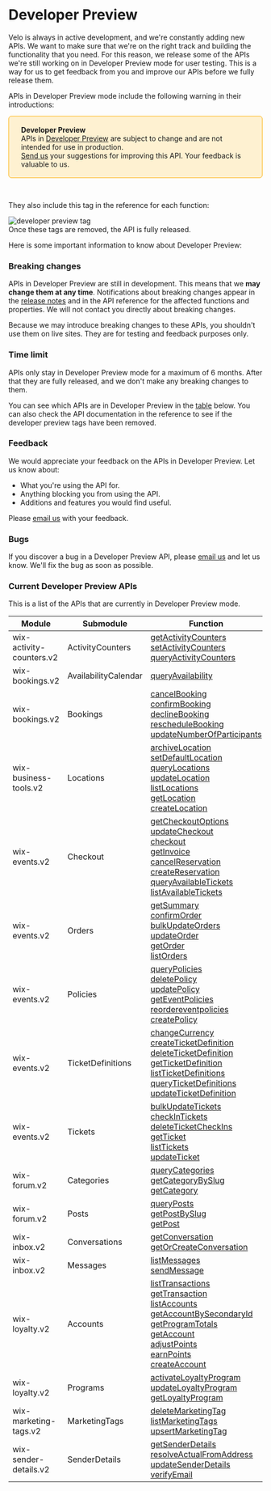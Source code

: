 


# Developer Preview


Velo is always in active development, and we're constantly adding new APIs. We want to make sure that we're on the right track and building the functionality that you need. For this reason, we release some of the APIs we're still working on in Developer Preview mode for user testing. This is a way for us to get feedback from you and improve our APIs before we fully release them.

APIs in Developer Preview mode include the following warning in their introductions:

<div style="background-color: #FEF1D1; padding: 18px 24px; border-radius: 6px; border: 1px solid #FDB10C; box-sizing: border-box; display: inline-block">
    <b>Developer Preview</b>
    <br/>
    <span>APIs in <a href="https://www.wix.com/velo/reference/api-overview/developer-preview">Developer Preview</a> are subject to change and are not intended for use in production.<br/><a href="mailto:velo-preview-feedback@wix.com">Send us</a> your suggestions for improving this API. Your feedback is valuable to us.</span>
</div>

&nbsp;


They also include this tag in the reference for each function:

![developer preview tag](https://user-images.githubusercontent.com/89579857/213133550-2b4fa3e8-e8fc-4513-a733-00abcc70925c.png)  
Once these tags are removed, the API is fully released.

Here is some important information to know about Developer Preview:

### Breaking changes 



APIs in Developer Preview are still in development. This means that we **may change them at any time**. Notifications about breaking changes appear in the [release notes](/release-notes) and in the API reference for the affected functions and properties. We will not contact you directly about breaking changes. 


Because we may introduce breaking changes to these APIs, you shouldn't use them on live sites. They are for testing and feedback purposes only.

### Time limit 
APIs only stay in Developer Preview mode for a maximum of 6 months. After that they are fully released, and we don't make any breaking changes to them.

You can see which APIs are in Developer Preview in the [table](#current-developer-preview-apis) below. You can also check the API documentation in the reference to see if the developer preview tags have been removed.

### Feedback 
We would appreciate your feedback on the APIs in Developer Preview. Let us know about:

* What you're using the API for.
* Anything blocking you from using the API.
* Additions and features you would find useful.

Please [email us](mailto:velo-preview-feedback@wix.com) with your feedback.

### Bugs 
If you discover a bug in a Developer Preview API, please [email us](mailto:velo-preview-feedback@wix.com) and let us know.  We'll fix the bug as soon as possible.

### Current Developer Preview APIs 

This is a list of the APIs that are currently in Developer Preview mode.


| Module | Submodule | Function |
|---|---|---|
| wix-activity-counters.v2 | ActivityCounters | [getActivityCounters](https://www.wix.com/velo/reference/wix-activity-counters-v2/activitycounters/getactivitycounters "anchor")<br>[setActivityCounters](https://www.wix.com/velo/reference/wix-activity-counters-v2/activitycounters/setactivitycounters "anchor")<br>[queryActivityCounters](https://www.wix.com/velo/reference/wix-activity-counters-v2/activitycounters/queryactivitycounters "anchor") |
| wix-bookings.v2 | AvailabilityCalendar | [queryAvailability](https://www.wix.com/velo/reference/wix-bookings-v2/availabilitycalendar/queryavailability "anchor") |
| wix-bookings.v2 | Bookings | [cancelBooking](https://www.wix.com/velo/reference/wix-bookings-v2/bookings/cancelbooking "anchor")<br>[confirmBooking](https://www.wix.com/velo/reference/wix-bookings-v2/bookings/confirmbooking "anchor")<br>[declineBooking](https://www.wix.com/velo/reference/wix-bookings-v2/bookings/declinebooking "anchor")<br>[rescheduleBooking](https://www.wix.com/velo/reference/wix-bookings-v2/bookings/reschedulebooking "anchor")<br>[updateNumberOfParticipants](https://www.wix.com/velo/reference/wix-bookings-v2/bookings/updatenumberofparticipants "anchor") |
| wix-business-tools.v2 | Locations | [archiveLocation](https://www.wix.com/velo/reference/wix-business-tools-v2/locations/archivelocation "anchor")<br>[setDefaultLocation](https://www.wix.com/velo/reference/wix-business-tools-v2/locations/setdefaultlocation "anchor")<br>[queryLocations](https://www.wix.com/velo/reference/wix-business-tools-v2/locations/querylocations "anchor")<br>[updateLocation](https://www.wix.com/velo/reference/wix-business-tools-v2/locations/updatelocation "anchor")<br>[listLocations](https://www.wix.com/velo/reference/wix-business-tools-v2/locations/listlocations "anchor")<br>[getLocation](https://www.wix.com/velo/reference/wix-business-tools-v2/locations/getlocation "anchor")<br>[createLocation](https://www.wix.com/velo/reference/wix-business-tools-v2/locations/createlocation "anchor") |
| wix-events.v2 | Checkout | [getCheckoutOptions](https://www.wix.com/velo/reference/wix-events-v2/checkout/getcheckoutOptions "anchor")<br>[updateCheckout](https://www.wix.com/velo/reference/wix-events-v2/checkout/updatecheckout "anchor")<br>[checkout](https://www.wix.com/velo/reference/wix-events-v2/checkout/checkout "anchor")<br>[getInvoice](https://www.wix.com/velo/reference/wix-events-v2/checkout/getinvoice "anchor")<br>[cancelReservation](https://www.wix.com/velo/reference/wix-events-v2/checkout/cancelreservation "anchor")<br>[createReservation](https://www.wix.com/velo/reference/wix-events-v2/checkout/createreservation "anchor")<br>[queryAvailableTickets](https://www.wix.com/velo/reference/wix-events-v2/checkout/queryavailabletickets "anchor")<br>[listAvailableTickets](https://www.wix.com/velo/reference/wix-events-v2/checkout/listavailabletickets "anchor") |
| wix-events.v2 | Orders | [getSummary](https://www.wix.com/velo/reference/wix-events-v2/orders/getsummary "anchor")<br>[confirmOrder](https://www.wix.com/velo/reference/wix-events-v2/orders/confirmorder "anchor")<br>[bulkUpdateOrders](https://www.wix.com/velo/reference/wix-events-v2/orders/bulkupdateorders "anchor")<br>[updateOrder](https://www.wix.com/velo/reference/wix-events-v2/orders/updateorder "anchor")<br>[getOrder](https://www.wix.com/velo/reference/wix-events-v2/orders/getorder "anchor")<br>[listOrders](https://www.wix.com/velo/reference/wix-events-v2/orders/listorders "anchor") |
| wix-events.v2 | Policies | [queryPolicies](https://www.wix.com/velo/reference/wix-events-v2/policies/querypolicies "anchor")<br>[deletePolicy](https://www.wix.com/velo/reference/wix-events-v2/policies/deletepolicy "anchor")<br>[updatePolicy](https://www.wix.com/velo/reference/wix-events-v2/policies/updatepolicy "anchor")<br>[getEventPolicies](https://www.wix.com/velo/reference/wix-events-v2/policies/geteventpolicies "anchor")<br>[reordereventpolicies](https://www.wix.com/velo/reference/wix-events-v2/policies/reordereventpolicies "anchor")<br>[createPolicy](https://www.wix.com/velo/reference/wix-events-v2/policies/createpolicy "anchor") |
| wix-events.v2 | TicketDefinitions | [changeCurrency](https://www.wix.com/velo/reference/wix-events-v2/ticketdefinitions/changecurrency "anchor")<br>[createTicketDefinition](https://www.wix.com/velo/reference/wix-events-v2/ticketdefinitions/createticketdefinition "anchor")<br>[deleteTicketDefinition](https://www.wix.com/velo/reference/wix-events-v2/ticketdefinitions/deleteticketdefinition "anchor")<br>[getTicketDefinition](https://www.wix.com/velo/reference/wix-events-v2/ticketdefinitions/getticketdefinition "anchor")<br>[listTicketDefinitions](https://www.wix.com/velo/reference/wix-events-v2/ticketdefinitions/listticketdefinitions "anchor")<br>[queryTicketDefinitions](https://www.wix.com/velo/reference/wix-events-v2/ticketdefinitions/queryticketdefinitions "anchor")<br>[updateTicketDefinition](https://www.wix.com/velo/reference/wix-events-v2/ticketdefinitions/updateticketdefinition "anchor") |
| wix-events.v2 | Tickets | [bulkUpdateTickets](https://www.wix.com/velo/reference/wix-events-v2/tickets/bulkupdatetickets "anchor")<br>[checkInTickets](https://www.wix.com/velo/reference/wix-events-v2/tickets/checkintickets "anchor")<br>[deleteTicketCheckIns](https://www.wix.com/velo/reference/wix-events-v2/tickets/deleteticketcheckins "anchor")<br>[getTicket](https://www.wix.com/velo/reference/wix-events-v2/tickets/getticket "anchor")<br>[listTickets](https://www.wix.com/velo/reference/wix-events-v2/tickets/listtickets "anchor")<br>[updateTicket](https://www.wix.com/velo/reference/wix-events-v2/tickets/updateticket "anchor") |
| wix-forum.v2 | Categories | [queryCategories](https://www.wix.com/velo/reference/wix-forum-v2/categories/querycategories "anchor")<br>[getCategoryBySlug](https://www.wix.com/velo/reference/wix-forum-v2/categories/getcategorybyslug "anchor")<br>[getCategory](https://www.wix.com/velo/reference/wix-forum-v2/categories/getcategory "anchor") |
| wix-forum.v2 | Posts | [queryPosts](https://www.wix.com/velo/reference/wix-forum-v2/posts/queryposts "anchor")<br>[getPostBySlug](https://www.wix.com/velo/reference/wix-forum-v2/posts/getpostbyslug "anchor")<br>[getPost](https://www.wix.com/velo/reference/wix-forum-v2/posts/getpost "anchor") |
| wix-inbox.v2 | Conversations | [getConversation](https://www.wix.com/velo/reference/wix-inbox-v2/conversations/getconversation "anchor")<br>[getOrCreateConversation](https://www.wix.com/velo/reference/wix-inbox-v2/conversations/getorcreateconversation "anchor") |
| wix-inbox.v2 | Messages | [listMessages](https://www.wix.com/velo/reference/wix-inbox-v2/message/listmessages "anchor")<br>[sendMessage](https://www.wix.com/velo/reference/wix-inbox-v2/message/sendmessage "anchor") |
| wix-loyalty.v2 | Accounts | [listTransactions](https://www.wix.com/velo/reference/wix-loyalty-v2/accounts/listtransactions "anchor")<br>[getTransaction](https://www.wix.com/velo/reference/wix-loyalty-v2/accounts/gettransaction "anchor")<br>[listAccounts](https://www.wix.com/velo/reference/wix-loyalty-v2/accounts/listaccounts "anchor")<br>[getAccountBySecondaryId](https://www.wix.com/velo/reference/wix-loyalty-v2/accounts/getaccountbysecondaryid "anchor")<br>[getProgramTotals](https://www.wix.com/velo/reference/wix-loyalty-v2/accounts/getprogramtotals "anchor")<br>[getAccount](https://www.wix.com/velo/reference/wix-loyalty-v2/accounts/getaccount "anchor")<br>[adjustPoints](https://www.wix.com/velo/reference/wix-loyalty-v2/accounts/adjustpoints "anchor")<br>[earnPoints](https://www.wix.com/velo/reference/wix-loyalty-v2/accounts/earnpoints "anchor")<br>[createAccount](https://www.wix.com/velo/reference/wix-loyalty-v2/accounts/createaccount "anchor") |
| wix-loyalty.v2 | Programs | [activateLoyaltyProgram](https://www.wix.com/velo/reference/wix-loyalty-v2/programs/activateloyaltyprogram "anchor")<br>[updateLoyaltyProgram](https://www.wix.com/velo/reference/wix-loyalty-v2/programs/updateloyaltyprogram "anchor")<br>[getLoyaltyProgram](https://www.wix.com/velo/reference/wix-loyalty-v2/programs/getloyaltyprogram "anchor") |
| wix-marketing-tags.v2 | MarketingTags | [deleteMarketingTag](https://www.wix.com/velo/reference/wix-marketing-tags-v2/marketingtags/deletemarketingtag "anchor")<br>[listMarketingTags](https://www.wix.com/velo/reference/wix-marketing-tags-v2/marketingtags/listmarketingtags "anchor")<br>[upsertMarketingTag](https://www.wix.com/velo/reference/wix-marketing-tags-v2/marketingtags/upsertmarketingtag "anchor") |
| wix-sender-details.v2 | SenderDetails | [getSenderDetails](https://www.wix.com/velo/reference/wix-sender-details-v2/senderdetails/getsenderdetails "anchor")<br>[resolveActualFromAddress](https://www.wix.com/velo/reference/wix-sender-details-v2/senderdetails/resolveactualfromaddress "anchor")<br>[updateSenderDetails](https://www.wix.com/velo/reference/wix-sender-details-v2/senderdetails/updatesenderdetails "anchor")<br>[verifyEmail](https://www.wix.com/velo/reference/wix-sender-details-v2/senderdetails/verifyemail "anchor") |


